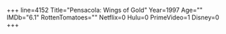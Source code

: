 +++
line=4152
Title="Pensacola: Wings of Gold"
Year=1997
Age=""
IMDb="6.1"
RottenTomatoes=""
Netflix=0
Hulu=0
PrimeVideo=1
Disney=0
+++

